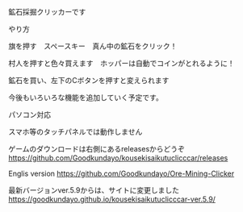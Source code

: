 鉱石採掘クリッカーです

やり方

旗を押す　スペースキー　真ん中の鉱石をクリック！

村人を押すと色々買えます　ホッパーは自動でコインがとれるように！

鉱石を買い、左下のCボタンを押すと変えられます

今後もいろいろな機能を追加していく予定です。

パソコン対応

スマホ等のタッチパネルでは動作しません

ゲームのダウンロードは右側にあるreleasesからどうぞ
https://github.com/Goodkundayo/kousekisaikutuclicccar/releases

Englis version
https://github.com/Goodkundayo/Ore-Mining-Clicker

最新バージョンver.5.9からは、サイトに変更しました
https://goodkundayo.github.io/kousekisaikutuclicccar-ver.5.9/

